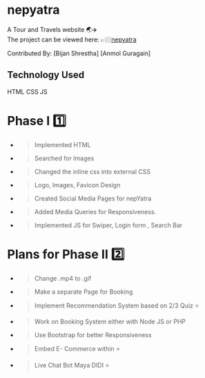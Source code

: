 # nepyatra

A Tour and Travels website 🌏✈️<br>
The project can be viewed here: 👉🏼[nepyatra](https://anmol2059.github.io/nepyatra/)

Contributed By:
[Bijan Shrestha]
[Anmol Guragain]

## Technology Used
HTML
CSS
JS

# Phase I 1️⃣
- > Implemented HTML
- > Searched for Images
- > Changed the inline css into external CSS
- > Logo, Images, Favicon Design
- > Created Social Media Pages for nepYatra
- > Added Media Queries for Responsiveness.
- > Implemented JS for Swiper, Login form , Search Bar

# Plans for Phase II 2️⃣
- > Change .mp4 to .gif
- > Make a separate Page for Booking
- > Implement Recommendation System based on 2/3 Quiz ⭐
- > Work on Booking System either with Node JS or PHP
- > Use Bootstrap for better Responsiveness
- > Embed E- Commerce within ⭐
- > Live Chat Bot Maya DIDI ⭐